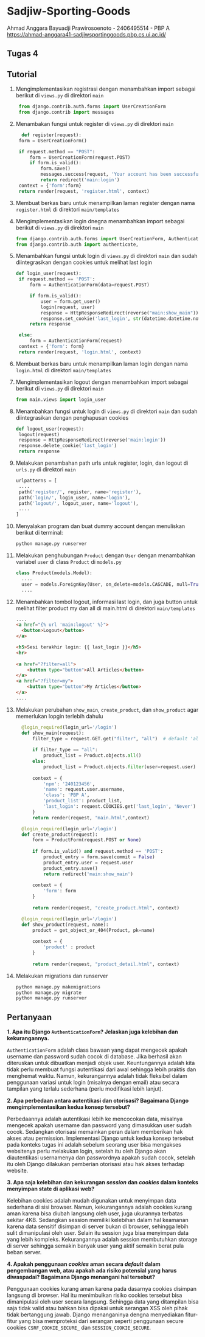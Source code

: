 # Sadjiw-Sporting-Goods
Ahmad Anggara Bayuadji Prawirosoenoto - 2406495514 - PBP A
https://ahmad-anggara41-sadjiwsportinggoods.pbp.cs.ui.ac.id/

## Tugas 4
Tutorial
---
1. Mengimplementasikan registrasi dengan menambahkan import sebagai berikut di `views.py` di direktori `main`
   ```python
    from django.contrib.auth.forms import UserCreationForm
    from django.contrib import messages
   ```

2. Menambakan fungsi untuk register di `views.py` di direktori `main`
   ```python
     def register(request):
    form = UserCreationForm()

    if request.method == "POST":
        form = UserCreationForm(request.POST)
        if form.is_valid():
            form.save()
            messages.success(request, 'Your account has been successfully created!')
            return redirect('main:login')
    context = {'form':form}
    return render(request, 'register.html', context)
   ```

3. Membuat berkas baru untuk menampilkan laman register dengan nama `register.html` di direktori `main/templates`

4. Mengimplementasikan login dnegna menambahkan import sebagai berikut di `views.py` di direktori `main`
   ```python
   from django.contrib.auth.forms import UserCreationForm, AuthenticationForm
   from django.contrib.auth import authenticate, 
   ```

5. Menambahkan fungsi untuk login di `views.py` di direktori `main` dan sudah diintegrasikan dengan cookies untuk melihat last login
   ```python
   def login_user(request):
    if request.method == 'POST':
        form = AuthenticationForm(data=request.POST)

        if form.is_valid():
            user = form.get_user()
            login(request, user)
            response = HttpResponseRedirect(reverse("main:show_main"))
            response.set_cookie('last_login', str(datetime.datetime.now()))
        return response

    else:
        form = AuthenticationForm(request)
    context = {'form': form}
    return render(request, 'login.html', context)
   ```

6. Membuat berkas baru untuk menampilkan laman login dengan nama `login.html` di direktori `main/templates`

7. Mengimplementasikan logout dengan menambahkan import sebagai berikut di `views.py` di direktori `main`
   ```python
   from main.views import login_user
   ```

8. Menambahkan fungsi untuk login di `views.py` di direktori `main` dan sudah diintegrasikan dengan penghapusan cookies
   ```python
   def logout_user(request):
    logout(request)
    response = HttpResponseRedirect(reverse('main:login'))
    response.delete_cookie('last_login')
    return response
   ```

9. Melakukan penambahan path urls untuk register, login, dan logout di `urls.py` di direktori `main`
   ```python
   urlpatterns = [
    ....
    path('register/', register, name='register'),
    path('login/', login_user, name='login'),
    path('logout/', logout_user, name='logout'),
    ....
   ]
   ```

10. Menyalakan program dan buat dummy account dengan menuliskan berikut di terminal:
    ```bash
    python manage.py runserver

11. Melakukan penghubungan `Product` dengan `User` dengan menambahkan variabel `user` di class `Product` di `models.py`
    ```python
    class Product(models.Model):
      ....
      user = models.ForeignKey(User, on_delete=models.CASCADE, null=True)
      ....
    ```

12. Menambahkan tombol logout, informasi last login, dan juga button untuk melihat filter product my dan all di main.html di direktori `main/templates`
    ```html
    ....
    <a href="{% url 'main:logout' %}">
      <button>Logout</button>
    </a>
    
    <h5>Sesi terakhir login: {{ last_login }}</h5>
    <hr>
      
    <a href="?filter=all">
        <button type="button">All Articles</button>
    </a>
    <a href="?filter=my">
        <button type="button">My Articles</button>
    </a>
    ....
    ```

13. Melakukan perubahan `show_main`, `create_product`, dan `show_product` agar memerlukan lopgin terlebih dahulu
    ```python
      @login_required(login_url='/login')
      def show_main(request):
          filter_type = request.GET.get("filter", "all")  # default 'all'
      
          if filter_type == "all":
              product_list = Product.objects.all()
          else:
              product_list = Product.objects.filter(user=request.user)
      
          context = {
              'npm': '240123456',
              'name': request.user.username,
              'class': 'PBP A',
              'product_list': product_list,
              'last_login': request.COOKIES.get('last_login', 'Never')
          }
          return render(request, "main.html",context)

      @login_required(login_url='/login')
      def create_product(request):
          form = ProductForm(request.POST or None)
      
          if form.is_valid() and request.method == 'POST':
              product_entry = form.save(commit = False)
              product_entry.user = request.user
              product_entry.save()
              return redirect('main:show_main')
      
          context = {
              'form': form
          }
      
          return render(request, "create_product.html", context)

      @login_required(login_url='/login')
      def show_product(request, name):
          product = get_object_or_404(Product, pk=name)
          
          context = {
              'product' : product
          }
          
          return render(request, "product_detail.html", context)
    ```

13. Melakukan migrations dan runserver
    ```bash
    python manage.py makemigrations
    python manage.py migrate
    python manage.py runserver
    ```

Pertanyaan
---
**1. Apa itu Django `AuthenticationForm`? Jelaskan juga kelebihan dan kekurangannya.**

`AuthenticationForm` adalah class bawaan yang dapat mengecek apakah username dan password sudah cocok di database. Jika berhasil akan diteruskan untuk dibuatkan menjadi objek user. Keuntungannya adalah kita tidak perlu membuat fungsi autentikasi dari awal sehingga lebih praktis dan menghemat waktu. Namun, kekurangannya adalah tidak fleksibel dalam penggunaan variasi untuk login (misalnya dengan email) atau secara tampilan yang terlalu sederhana (perlu modifikasi lebih lanjut).

**2. Apa perbedaan antara autentikasi dan otorisasi? Bagaimana Django mengimplementasikan kedua konsep tersebut?**

Perbedaannya adalah autentikasi lebih ke mencocokan data, misalnya mengecek apakah username dan password yang dimasukkan user sudah cocok. Sedangkan otorisasi memainkan peran dalam memberikan hak akses atau permission. Implementasi Django untuk kedua konsep tersebut pada konteks tugas ini adalah sebelum seorang user bisa mengakses websitenya perlu melakukan login, setelah itu oleh Django akan diautentikasi usernamenya dan passwordnya apakah sudah cocok, setelah itu oleh Django dilakukan pemberian otorisasi atau hak akses terhadap website.

**3. Apa saja kelebihan dan kekurangan _session_ dan _cookies_ dalam konteks menyimpan state di aplikasi web?**

Kelebihan cookies adalah mudah digunakan untuk menyimpan data sederhana di sisi browser. Namun, kekurangannya adalah cookies kurang aman karena bisa diubah langsung oleh user, juga ukurannya terbatas sekitar 4KB. Sedangkan session memiliki kelebihan dalam hal keamanan karena data sensitif disimpan di server bukan di browser, sehingga lebih sulit dimanipulasi oleh user. Selain itu session juga bisa menyimpan data yang lebih kompleks. Kekurangannya adalah session membutuhkan storage di server sehingga semakin banyak user yang aktif semakin berat pula beban server. 

**4. Apakah penggunaan _cookies_ aman secara _default_ dalam pengembangan web, atau apakah ada risiko potensial yang harus diwaspadai? Bagaimana Django menangani hal tersebut?**

Penggunaan cookies kurang aman karena pada dasarnya cookies disimpan langsung di browser. Hal itu menimbulkan risiko cookies tersebut bisa dimanipulasi oleh user secara langsung. Sehingga data yang ditampilan bisa saja tidak valid atau bahkan bisa dipakai untuk serangan XSS oleh pihak tidak bertanggung jawab. Django menanganinya dengna menyediakan fitur-fitur yang bisa memproteksi dari serangan seperti penggunaan secure cookies `CSRF_COOKIE_SECURE_` dan `SESSION_COOKIE_SECURE`.




   
   
   
